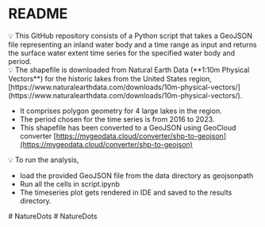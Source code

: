 # README

<aside>
💡 This GitHub repository consists of a Python script that takes a GeoJSON file representing an inland water body and a time range as input and returns the surface water extent time series for the specified water body and period.

</aside>

<aside>
💡 The shapefile is downloaded from Natural Earth Data (**1:10m Physical Vectors**) for the historic lakes from the United States region, [https://www.naturalearthdata.com/downloads/10m-physical-vectors/](https://www.naturalearthdata.com/downloads/10m-physical-vectors/).

- It comprises polygon geometry for 4 large lakes in the region.
- The period chosen for the time series is from 2016 to 2023.
- This shapefile has been converted to a GeoJSON using GeoCloud converter [https://mygeodata.cloud/converter/shp-to-geojson](https://mygeodata.cloud/converter/shp-to-geojson)
</aside>

<aside>
💡 To run the analysis,

- load the provided GeoJSON file from the data directory as geojsonpath
- Run all the cells in script.ipynb
- The timeseries plot gets rendered in IDE and saved to the results directory.

</aside>#   N a t u r e D o t s  
 #   N a t u r e D o t s  
 